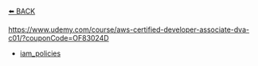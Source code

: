 [⬅️ BACK ](../README.md)

https://www.udemy.com/course/aws-certified-developer-associate-dva-c01/?couponCode=OF83024D

- [iam_policies](./iam_policies.md)
